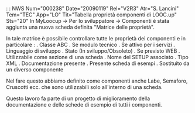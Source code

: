  :  : NWS Num="000238" Date="20090119" Rel="V2R3" Atr="S. Lancini" Tem="TEC" App="LO" Tit="Tabella proprietà componenti di LOOC.up" Sts="20"
In MyLoocup -> Per lo sviluppatore -> Componenti è stata aggiunta una nuova scheda definita "Matrice delle proprietà".

In tale matrice è possibile controllare tutte le proprietà dei componenti e in particolare : 
. Classe ABC
. Se modulo tecnico
. Se attivo per i servizi
. Linguaggio di sviluppo
. Stato (In sviluppo/Obsoleto)
. Se previsto WEB
. Utilizzabile come sezione di una scheda
. Nome del SETUP associato
. Tipo XML
. Documentazione presente
. Presente scheda di esempi
. Sostituito da un diverso componente

Nel fare questo abbiamo definito come componenti anche Labe, Semaforo, Cruscotti ecc. che sono utilizzabili solo all'interno di una scheda.

Questo lavoro fa parte di un progetto di miglioramento della documentazione e delle schede di esempio di tutti i componenti.
